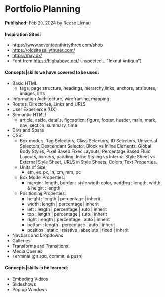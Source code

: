 # **Portfolio Planning**
 **Published:** Feb 20, 2024 by Reese Lienau

#### Inspiration Sites:
- https://www.seventeenthirtythree.com/shop
- https://oldsite.sallythurer.com/
- https://hay.dk/
- Font from https://highabove.net/ (Inspected... "Inknut Antiqua")

#### Concepts|skills we have covered to be used:
- Basic HTML 
    - tags, page structure, headings, hierarchy,links, anchors, attributes, images, lists
- Information Architecture, wireframing, mapping
- Routes, Directories, Links and URLS
- User Experience (UX)
- Semantic HTML!
    - article, aside, details, figcaption, figure, footer, header, main, mark, nav, section, summary, time
- Divs and Spans
- CSS:
    - Box models, Tag Selectors, Class Selectors, ID Selectors, Universal Selectors, Descendant Selector, Block vs Inline Elements, Global Body Styles, Pixel Based Fixed Layouts, Percentage Based Fluid Layouts, borders, padding, Inline Styling vs Internal Style Sheet vs External Style Sheet, URLS in Style Sheets, Colors, Text Properties.
    - Units of Size:
        - em, ex, px, in, cm, mm, pc
    - Box Model Properties:
        - margin : length, border : style  width  color, padding : length, width & height : length
    - Positioning Properties:
        - height : length | percentage | inherit
        - width : length | percentage | inherit
        - left : length | percentage | auto | inherit
        - top : length | percentage | auto | inherit
        - right : length | percentage | auto | inherit
        - bottom : length | percentage | auto | inherit
        - position : static | relative | absolute | fixed | inherit
- Navbars and Dropdowns
- Galleries
- Transforms and Transitions!
- Media Queries
- Terminal (git add, commit, & push)


#### Concepts|skills to be learned:
- Embeding Videos
- Slideshows
- Pop up Windows
